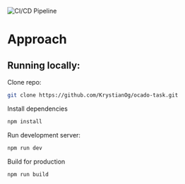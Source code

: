   ![CI/CD Pipeline](https://github.com/your-username/your-repo/actions/workflows/deploy.yml/badge.svg)

# Approach


## Running locally:

Clone repo:

```bash
git clone https://github.com/KrystianOg/ocado-task.git
```

Install dependencies

```bash
npm install
```

Run development server:

```bash
npm run dev
```

Build for production

```bash
npm run build
```
